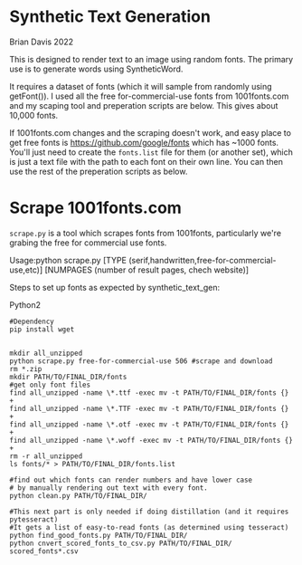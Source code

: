 # Synthetic Text Generation

Brian Davis 2022

This is designed to render text to an image using random fonts. The primary use is to generate words using SyntheticWord.

It requires a dataset of fonts (which it will sample from randomly using getFont()). I used all the free for-commercial-use fonts from 1001fonts.com and my scaping tool and preperation scripts are below. This gives about 10,000 fonts.

If 1001fonts.com changes and the scraping doesn't work, and easy place to get free fonts is https://github.com/google/fonts which has ~1000 fonts. You'll just need to create  the `fonts.list` file for them (or another set), which is just a text file with the path to each font on their own line. You can then use the rest of the preperation scripts as below.


# Scrape 1001fonts.com

`scrape.py` is a tool which scrapes fonts from 1001fonts, particularly we're grabing the free for commercial use fonts.

Usage:python scrape.py [TYPE (serif,handwritten,free-for-commercial-use,etc)] [NUMPAGES (number of result pages, chech website)]

Steps to set up fonts as expected by synthetic_text_gen:

Python2
```
#Dependency
pip install wget


mkdir all_unzipped
python scrape.py free-for-commercial-use 506 #scrape and download
rm *.zip
mkdir PATH/TO/FINAL_DIR/fonts
#get only font files
find all_unzipped -name \*.ttf -exec mv -t PATH/TO/FINAL_DIR/fonts {} +
find all_unzipped -name \*.TTF -exec mv -t PATH/TO/FINAL_DIR/fonts {} +
find all_unzipped -name \*.otf -exec mv -t PATH/TO/FINAL_DIR/fonts {} +
find all_unzipped -name \*.woff -exec mv -t PATH/TO/FINAL_DIR/fonts {} +
rm -r all_unzipped
ls fonts/* > PATH/TO/FINAL_DIR/fonts.list

#find out which fonts can render numbers and have lower case
# by manually rendering out text with every font.
python clean.py PATH/TO/FINAL_DIR/ 

#This next part is only needed if doing distillation (and it requires pytesseract)
#It gets a list of easy-to-read fonts (as determined using tesseract)
python find_good_fonts.py PATH/TO/FINAL_DIR/
python cnvert_scored_fonts_to_csv.py PATH/TO/FINAL_DIR/ scored_fonts*.csv
```
